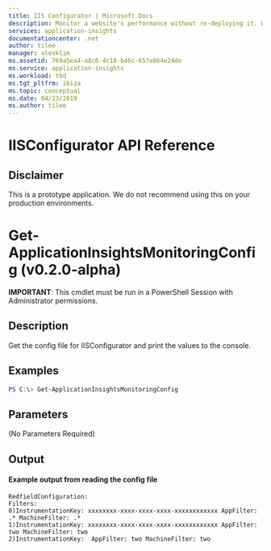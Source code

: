 ```yaml
---
title: IIS Configurator | Microsoft Docs
description: Monitor a website's performance without re-deploying it. Works with ASP.NET web apps hosted on-premises, in VMs or on Azure.
services: application-insights
documentationcenter: .net
author: tilee
manager: alexklim
ms.assetid: 769a5ea4-a8c6-4c18-b46c-657e864e24de
ms.service: application-insights
ms.workload: tbd
ms.tgt_pltfrm: ibiza
ms.topic: conceptual
ms.date: 04/23/2019
ms.author: tilee
---
```

# IISConfigurator API Reference

## Disclaimer
This is a prototype application. 
We do not recommend using this on your production environments.

# Get-ApplicationInsightsMonitoringConfig (v0.2.0-alpha)

**IMPORTANT**: This cmdlet must be run in a PowerShell Session with Administrator permissions.

## Description

Get the config file for IISConfigurator and print the values to the console.

## Examples

```powershell
PS C:\> Get-ApplicationInsightsMonitoringConfig
```

## Parameters 

(No Parameters Required)

## Output


#### Example output from reading the config file

```
RedfieldConfiguration:
Filters:
0)InstrumentationKey: xxxxxxxx-xxxx-xxxx-xxxx-xxxxxxxxxxxx AppFilter: .* MachineFilter: .*
1)InstrumentationKey: xxxxxxxx-xxxx-xxxx-xxxx-xxxxxxxxxxxx AppFilter: two MachineFilter: two
2)InstrumentationKey:  AppFilter: two MachineFilter: two
```
